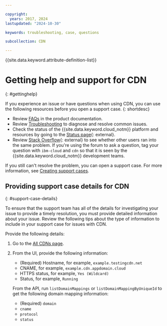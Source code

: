 ```yaml
---

copyright:
  years: 2017, 2024
lastupdated: "2024-10-30"

keywords: troubleshooting, case, questions

subcollection: CDN

---
```


{{site.data.keyword.attribute-definition-list}}

# Getting help and support for CDN
{: #gettinghelp}

If you experience an issue or have questions when using CDN, you can use the following resources before you open a support case.
{: shortdesc}

* Review [FAQs](/docs/CDN?topic=CDN-faqs) in the product documentation.
* Review [Troubleshooting](/docs/CDN?topic=CDN-troubleshoot-cdn-working) to diagnose and resolve common issues.
* Check the status of the {{site.data.keyword.cloud_notm}} platform and resources by going to the [Status page](https://cloud.ibm.com/status){: external}.
* Review [Stack Overflow](https://stackoverflow.com/search?q=cdn+ibm-cloud){: external} to see whether other users ran into the same problem. If you're using the forum to ask a question, tag your question with `ibm-cloud` and `cdn` so that it is seen by the {{site.data.keyword.cloud_notm}} development teams.

If you still can't resolve the problem, you can open a support case. For more information, see [Creating support cases](/docs/account?topic=account-open-case).

## Providing support case details for CDN
{: #support-case-details}

To ensure that the support team has all of the details for investigating your issue to provide a timely resolution, you must provide detailed information about your issue. Review the following tips about the type of information to include in your support case for issues with CDN.

Provide the following details:

1. Go to the [All CDNs page](https://{DomainName}/cdn).
2. From the UI, provide the following information:

    * (Required) Hostname, for example, `example.testingcdn.net`
    * CNAME, for example, `example.cdn.appdomain.cloud`
    * HTTPS status, for example, `Yes (Wildcard)`
    * Status, for example, `Running`

   From the API, run `listDomainMappings` or `listDomainMappingByUniqueId` to get the following domain mapping information:

    * (Required) `domain`
    * `cname`
    * `protocol`
    * `status`
